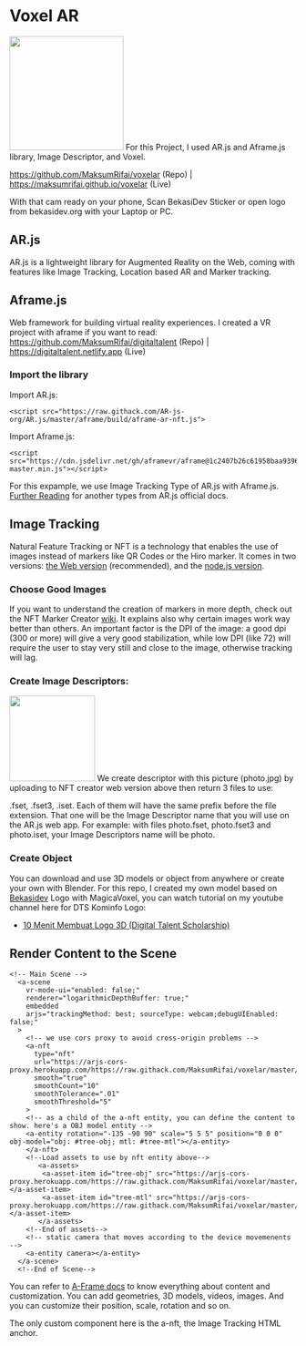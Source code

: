 # Voxel AR
<img src="https://raw.githubusercontent.com/MaksumRifai/voxelar/master/preview.jpg" width="200">
For this Project, I used AR.js and Aframe.js library, Image Descriptor, and Voxel.

https://github.com/MaksumRifai/voxelar (Repo) | https://maksumrifai.github.io/voxelar (Live)

With that cam ready on your phone, Scan BekasiDev Sticker or open logo from bekasidev.org with your Laptop or PC.

## AR.js
AR.js is a lightweight library for Augmented Reality on the Web, coming with features like Image Tracking, Location based AR and Marker tracking.

## Aframe.js
Web framework for building virtual reality experiences. I created a VR project with aframe if you want to read: 
https://github.com/MaksumRifai/digitaltalent (Repo) | https://digitaltalent.netlify.app (Live)

### Import the library

Import AR.js:
```
<script src="https://raw.githack.com/AR-js-org/AR.js/master/aframe/build/aframe-ar-nft.js">
```

Import Aframe.js:
```
<script src="https://cdn.jsdelivr.net/gh/aframevr/aframe@1c2407b26c61958baa93967b5412487cd94b290b/dist/aframe-master.min.js"></script>
```
For this expample, we use Image Tracking Type of AR.js with Aframe.js.
[Further Reading](https://ar-js-org.github.io/AR.js-Docs/) for another types from AR.js official docs.

## Image Tracking
Natural Feature Tracking or NFT is a technology that enables the use of images instead of markers like QR Codes or the Hiro marker.
It comes in two versions: [the Web version](https://carnaux.github.io/NFT-Marker-Creator/) (recommended), and the [node.js version](https://github.com/Carnaux/NFT-Marker-Creator).

### Choose Good Images
If you want to understand the creation of markers in more depth, check out the NFT Marker Creator [wiki](https://github.com/Carnaux/NFT-Marker-Creator/wiki/Creating-good-markers). It explains also why certain images work way better than others. An important factor is the DPI of the image: a good dpi (300 or more) will give a very good stabilization, while low DPI (like 72) will require the user to stay very still and close to the image, otherwise tracking will lag.

### Create Image Descriptors:
<img src="https://raw.githubusercontent.com/MaksumRifai/voxelar/master/photo.jpg" width="150">
We create descriptor with this picture (photo.jpg) by uploading to NFT creator web version above then return 3 files to use:

.fset, .fset3, .iset. Each of them will have the same prefix before the file extension. That one will be the Image Descriptor name that you will use on the AR.js web app. For example: with files photo.fset, photo.fset3 and photo.iset, your Image Descriptors name will be photo.

### Create Object
You can download and use 3D models or object from anywhere or create your own with Blender. For this repo, I created my own model based on [Bekasidev](https://bekasidev.org) Logo with MagicaVoxel, you can watch tutorial on my youtube channel here for DTS Kominfo Logo:

- [10 Menit Membuat Logo 3D (Digital Talent Scholarship)](https://www.youtube.com/watch?v=0GfNYFcDjMU&t=6s)

## Render Content to the Scene
```
<!-- Main Scene -->
  <a-scene
    vr-mode-ui="enabled: false;"
    renderer="logarithmicDepthBuffer: true;"
    embedded
    arjs="trackingMethod: best; sourceType: webcam;debugUIEnabled: false;"
  >
    <!-- we use cors proxy to avoid cross-origin problems -->
    <a-nft
      type="nft"
      url="https://arjs-cors-proxy.herokuapp.com/https://raw.githack.com/MaksumRifai/voxelar/master/photo"
      smooth="true"
      smoothCount="10"
      smoothTolerance=".01"
      smoothThreshold="5"
    >
    <!-- as a child of the a-nft entity, you can define the content to show. here's a OBJ model entity -->
    <a-entity rotation="-135 -90 90" scale="5 5 5" position="0 0 0" obj-model="obj: #tree-obj; mtl: #tree-mtl"></a-entity>
    </a-nft>
    <!--Load assets to use by nft entity above-->
       <a-assets>
        <a-asset-item id="tree-obj" src="https://arjs-cors-proxy.herokuapp.com/https://raw.githack.com/MaksumRifai/voxelar/master/bekdev.obj"></a-asset-item>
        <a-asset-item id="tree-mtl" src="https://arjs-cors-proxy.herokuapp.com/https://raw.githack.com/MaksumRifai/voxelar/master/bekdev.mtl"></a-asset-item>
       </a-assets>
    <!--End of assets-->
    <!-- static camera that moves according to the device movemenents -->
    <a-entity camera></a-entity>
  </a-scene>
  <!--End of Scene-->
```

You can refer to [A-Frame docs](https://aframe.io/docs/1.0.0/introduction/) to know everything about content and customization. You can add geometries, 3D models, videos, images. And you can customize their position, scale, rotation and so on.

The only custom component here is the a-nft, the Image Tracking HTML anchor.
